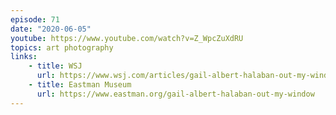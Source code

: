 ```yaml
---
episode: 71
date: "2020-06-05"
youtube: https://www.youtube.com/watch?v=Z_WpcZuXdRU
topics: art photography
links:
    - title: WSJ
      url: https://www.wsj.com/articles/gail-albert-halaban-out-my-window-review-voyeuristic-beauty-1537299595
    - title: Eastman Museum
      url: https://www.eastman.org/gail-albert-halaban-out-my-window
---
```

